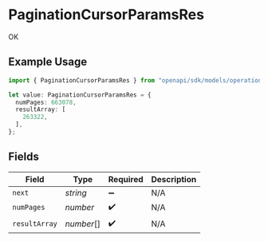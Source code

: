 # PaginationCursorParamsRes

OK

## Example Usage

```typescript
import { PaginationCursorParamsRes } from "openapi/sdk/models/operations";

let value: PaginationCursorParamsRes = {
  numPages: 663078,
  resultArray: [
    263322,
  ],
};
```

## Fields

| Field              | Type               | Required           | Description        |
| ------------------ | ------------------ | ------------------ | ------------------ |
| `next`             | *string*           | :heavy_minus_sign: | N/A                |
| `numPages`         | *number*           | :heavy_check_mark: | N/A                |
| `resultArray`      | *number*[]         | :heavy_check_mark: | N/A                |